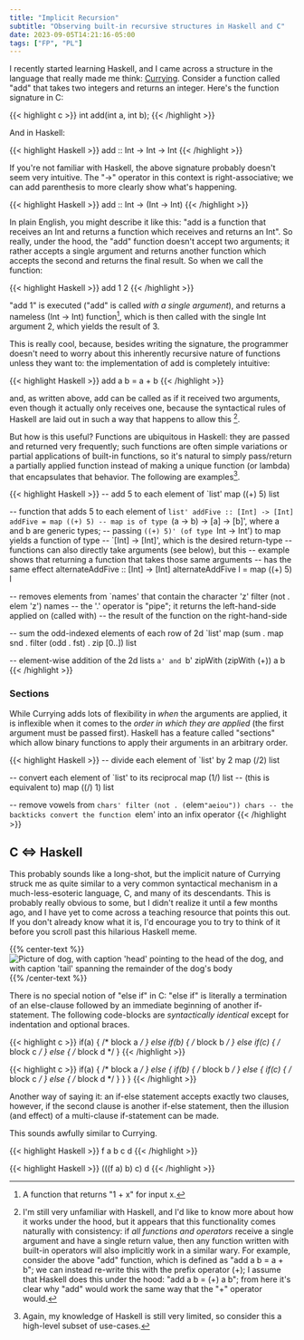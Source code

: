 ```yaml
---
title: "Implicit Recursion"
subtitle: "Observing built-in recursive structures in Haskell and C"
date: 2023-09-05T14:21:16-05:00
tags: ["FP", "PL"]
---
```


I recently started learning Haskell, and I came across a structure in the language that really made me think: [Currying](https://en.wikipedia.org/wiki/Currying).
Consider a function called "add" that takes two integers and returns an integer.
Here's the function signature in C:

{{< highlight c >}}
int add(int a, int b);
{{< /highlight >}}

And in Haskell:

{{< highlight Haskell >}}
add :: Int -> Int -> Int
{{< /highlight >}}

If you're not familiar with Haskell, the above signature probably doesn't seem very intuitive.
The "->" operator in this context is right-associative; we can add parenthesis to more clearly show what's happening.

{{< highlight Haskell >}}
add :: Int -> (Int -> Int)
{{< /highlight >}}

In plain English, you might describe it like this: "add is a function that receives an Int and returns a function which receives and returns an Int".
So really, under the hood, the "add" function doesn't accept two arguments; it rather accepts a single argument and returns another function which accepts the second and returns the final result. So when we call the function:

{{< highlight Haskell >}}
add 1 2
{{< /highlight >}}

"add 1" is executed ("add" is called *with a single argument*), and returns a nameless (Int -> Int) function[^fn], which is then called with the single Int argument 2, which yields the result of 3.

[^fn]: A function that returns "1 + x" for input x.

This is really cool, because, besides writing the signature, the programmer doesn't need to worry about this inherently recursive nature of functions unless they want to: the implementation of add is completely intuitive:

{{< highlight Haskell >}}
add a b = a + b
{{< /highlight >}}

and, as written above, add can be called as if it received two arguments, even though it actually only receives one, because the syntactical rules of Haskell are laid out in such a way that happens to allow this [^foot].

[^foot]: I'm still very unfamiliar with Haskell, and I'd like to know more about how it works under the hood, but it appears that this functionality comes naturally with consistency: if *all functions and operators* receive a single argument and have a single return value, then any function written with built-in operators will also implicitly work in a similar wary.
For example, consider the above "add" function, which is defined as "add a b = a + b"; we can instead re-write this with the prefix operator (+); I assume that Haskell does this under the hood: "add a b = (+) a b"; from here it's clear why "add" would work the same way that the "+" operator would.

But how is this useful? Functions are ubiquitous in Haskell: they are passed and returned very frequently; such functions are often simple variations or partial applications of built-in functions, so it's natural to simply pass/return a partially applied function instead of making a unique function (or lambda) that encapsulates that behavior. The following are examples[^limited].

[^limited]: Again, my knowledge of Haskell is still very limited, so consider this a high-level subset of use-cases.

{{< highlight Haskell >}}
-- add 5 to each element of `list'
map ((+) 5) list

-- function that adds 5 to each element of `list'
addFive :: [Int] -> [Int]
addFive = map ((+) 5)
-- map is of type `(a -> b) -> [a] -> [b]', where a and b are generic types;
-- passing `((+) 5)' (of type `Int -> Int') to map yields a function of type
-- `[Int] -> [Int]', which is the desired return-type
-- functions can also directly take arguments (see below), but this
-- example shows that returning a function that takes those same arguments
-- has the same effect
alternateAddFive :: [Int] -> [Int]
alternateAddFive l = map ((+) 5) l

-- removes elements from `names' that contain the character 'z'
filter (not . elem 'z') names
-- the '.' operator is "pipe"; it returns the left-hand-side applied on (called with)
-- the result of the function on the right-hand-side

-- sum the odd-indexed elements of each row of 2d `list'
map (sum . map snd . filter (odd . fst) . zip [0..]) list

-- element-wise addition of the 2d lists `a' and `b'
zipWith (zipWith (+)) a b
{{< /highlight >}}


### Sections

While Currying adds lots of flexibility in *when* the arguments are applied, it is inflexible when it comes to the *order in which they are applied* (the first argument must be passed first).
Haskell has a feature called "sections" which allow binary functions to apply their arguments in an arbitrary order.

{{< highlight Haskell >}}
-- divide each element of `list' by 2
map (/2) list

-- convert each element of `list' to its reciprocal
map (1/) list
-- (this is equivalent to)
map ((/) 1) list

-- remove vowels from `chars'
filter (not . (`elem`"aeiou")) chars
-- the backticks convert the function `elem' into an infix operator
{{< /highlight >}}

## C <=> Haskell

This probably sounds like a long-shot, but the implicit nature of Currying struck me as quite similar to a very common syntactical mechanism in a much-less-esoteric language, C, and many of its descendants.
This is probably really obvious to some, but I didn't realize it until a few months ago, and I have yet to come across a teaching resource that points this out.
If you don't already know what it is, I'd encourage you to try to think of it before you scroll past this hilarious Haskell meme.

{{% center-text %}}
<img src="/images/haskell-meme.webp" alt="Picture of dog, with caption 'head' pointing to the head of the dog, and with caption 'tail' spanning the remainder of the dog's body"/>
{{% /center-text %}}

There is no special notion of "else if" in C: "else if" is literally a termination of an else-clause followed by an immediate beginning of another if-statement.
The following code-blocks are *syntactically identical* except for indentation and optional braces.

{{< highlight c >}}
if(a) {
    /* block a */
} else if(b) {
    /* block b */
} else if(c) {
    /* block c */
} else {
    /* block d */
}
{{< /highlight >}}

{{< highlight c >}}
if(a) {
    /* block a */
} else {
    if(b) {
        /* block b */
    } else {
        if(c) {
            /* block c */
        } else {
            /* block d */
        }
    }
}
{{< /highlight >}}

Another way of saying it: an if-else statement accepts exactly two clauses, however, if the second clause is another if-else statement, then the illusion (and effect) of a multi-clause if-statement can be made.

This sounds awfully similar to Currying.

{{< highlight Haskell >}}
f a b c d
{{< /highlight >}}

{{< highlight Haskell >}}
(((f a) b) c) d
{{< /highlight >}}

